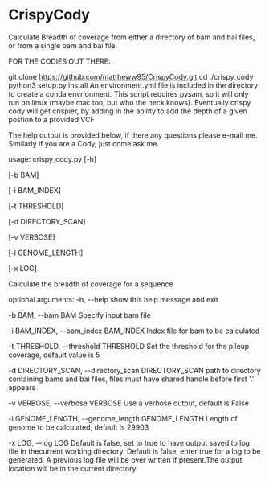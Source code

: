 # CrispyCody
Calculate Breadth of coverage from either a directory of bam and bai files, or from a single bam and bai file.

FOR THE CODIES OUT THERE:

git clone https://github.com/mattheww95/CrispyCody.git
cd ./crispy_cody
python3 setup.py install
An environment.yml file is included in the directory to create a conda envrionment. This script requires pysam, so it will only run on linux (maybe mac too, but who the heck knows). Eventually crispy cody will get crispier, by adding in the ability to add the depth of a given postion to a provided VCF

The help output is provided below, if there any questions please e-mail me. Similarly if you are a Cody, just come ask me.

usage: crispy_cody.py [-h]

[-b BAM]

[-i BAM_INDEX]

[-t THRESHOLD]

[-d DIRECTORY_SCAN]

[-v VERBOSE]

[-l GENOME_LENGTH]

[-x LOG]

Calculate the breadth of coverage for a sequence

optional arguments: -h, --help show this help message and exit

-b BAM, --bam BAM Specify input bam file

-i BAM_INDEX, --bam_index BAM_INDEX Index file for bam to be calculated

-t THRESHOLD, --threshold THRESHOLD Set the threshold for the pileup coverage, default value is 5

-d DIRECTORY_SCAN, --directory_scan DIRECTORY_SCAN path to directory containing bams and bai files, files must have shared handle before first '.' appears

-v VERBOSE, --verbose VERBOSE Use a verbose output, default is False

-l GENOME_LENGTH, --genome_length GENOME_LENGTH Length of genome to be calculated, default is 29903

-x LOG, --log LOG Default is false, set to true to have output saved to log file in thecurrent working directory. Default is false, enter true for a log to be generated. A previous log file will be over written if present.The output location will be in the current directory
